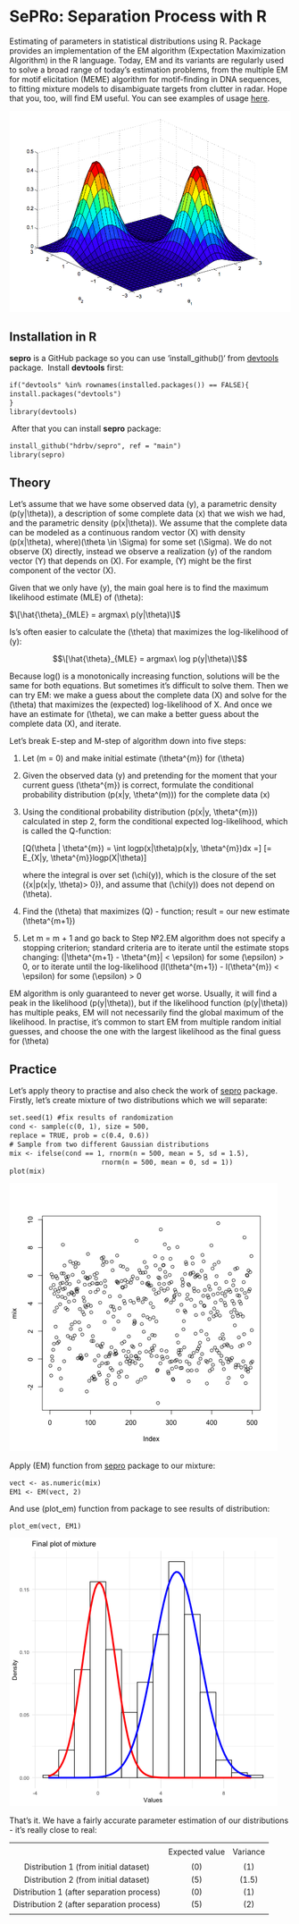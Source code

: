 # SePRo: Separation Process with R

Estimating of parameters in statistical distributions using R. Package
provides an implementation of the EM algorithm (Expectation Maximization
Algorithm) in the R language. Today, EM and its variants are regularly
used to solve a broad range of today’s estimation problems, from the
multiple EM for motif elicitation (MEME) algorithm for motif-finding in
DNA sequences, to fitting mixture models to disambiguate targets from
clutter in radar. Hope that you, too, will find EM useful. You can see
examples of usage [here](https://cran.r-project.org/).

![*Example of mixture - 2 Gaussian functions*](graphics/ex1.png)

## Installation in R

**sepro** is a GitHub package so you can use ‘install\_github()‘ from
[devtools](https://cran.r-project.org/web/packages/devtools/index.html)
package.  Install **devtools** first:

    if("devtools" %in% rownames(installed.packages()) == FALSE){
    install.packages("devtools")
    }
    library(devtools)

 After that you can install **sepro** package:

    install_github("hdrbv/sepro", ref = "main")
    library(sepro)

## Theory

Let’s assume that we have some observed data \(y\), a parametric density
\(p(y|\theta)\), a description of some complete data \(x\) that we wish
we had, and the parametric density \(p(x|\theta)\). We assume that the
complete data can be modeled as a continuous random vector \(X\) with
density \(p(x|\theta), where\)\(\theta \in \Sigma\) for some set
\(\Sigma\). We do not observe \(X\) directly, instead we observe a
realization \(y\) of the random vector \(Y\) that depends on \(X\). For
example, \(Y\) might be the first component of the vector \(X\).

Given that we only have \(y\), the main goal here is to find the maximum
likelihood estimate (MLE) of \(\theta\):

$\[\hat{\theta}_{MLE} = argmax\ p(y|\theta)\]$

Is’s often easier to calculate the \(\theta\) that maximizes the
log-likelihood of \(y\):

$$\[\hat{\theta}_{MLE} = argmax\ log p(y|\theta)\]$$

Because log() is a monotonically increasing function, solutions will be
the same for both equations. But sometimes it’s difficult to solve them.
Then we can try EM: we make a guess about the complete data \(X\) and
solve for the \(\theta\) that maximizes the (expected) log-likelihood of
X. And once we have an estimate for \(\theta\), we can make a better
guess about the complete data \(X\), and iterate.

Let’s break E-step and M-step of algorithm down into five steps:

1.  Let \(m = 0\) and make initial estimate \(\theta^{m}\) for
    \(\theta\)

2.  Given the observed data \(y\) and pretending for the moment that
    your current guess \(\theta^{m}\) is correct, formulate the
    conditional probability distribution \(p(x|y, \theta^(m))\) for the
    complete data \(x\)

3.  Using the conditional probability distribution
    \(p(x|y, \theta^{m})\) calculated in step 2, form the conditional
    expected log-likelihood, which is called the Q-function:
    
    \[Q(\theta | \theta^{m}) = \int logp(x|\theta)p(x|y, \theta^{m})dx =\]
    \[= E_{X|y, \theta^{m}}logp(X|\theta)\]
    
    where the integral is over set \(\chi(y)\), which is the closure of
    the set \({x|p(x|y, \theta)> 0}\), and assume that \(\chi(y)\) does
    not depend on \(\theta\).

4.  Find the \(\theta\) that maximizes \(Q\) - function; result = our
    new estimate \(\theta^{m+1}\)

5.  Let m = m + 1 and go back to Step №2.EM algorithm does not specify a
    stopping criterion; standard criteria are to iterate until the
    estimate stops changing: \(|\theta^{m+1} - \theta^{m}| < \epsilon\)
    for some \(\epsilon\) \> 0, or to iterate until the log-likelihood
    \(l(\theta^{m+1}) - l(\theta^{m}) < \epsilon\) for some \(\epsilon\)
    \> 0

EM algorithm is only guaranteed to never get worse. Usually, it will
find a peak in the likelihood \(p(y|\theta)\), but if the likelihood
function \(p(y|\theta)\) has multiple peaks, EM will not necessarily
find the global maximum of the likelihood. In practise, it’s common to
start EM from multiple random initial guesses, and choose the one with
the largest likelihood as the final guess for \(\theta\)

## Practice

Let’s apply theory to practise and also check the work of
[sepro](https://github.com/hdrbv/sepro) package. Firstly, let’s create
mixture of two distributions which we will separate:

    set.seed(1) #fix results of randomization
    cond <- sample(c(0, 1), size = 500, 
    replace = TRUE, prob = c(0.4, 0.6))
    # Sample from two different Gaussian distributions
    mix <- ifelse(cond == 1, rnorm(n = 500, mean = 5, sd = 1.5), 
                           rnorm(n = 500, mean = 0, sd = 1))
    plot(mix)

![*Plot of created mixture (result of plot(mix))*](graphics/mix.png)

Apply \(EM\) function from [sepro](https://github.com/hdrbv/sepro)
package to our mixture:

    vect <- as.numeric(mix)
    EM1 <- EM(vect, 2)

And use \(plot_em\) function from package to see results of
distribution:

    plot_em(vect, EM1)

![*Plot of separated mixture (result of plot\_em)*](graphics/plot_em.png)

That’s it. We have a fairly accurate parameter estimation of our
distributions - it’s really close to real:

<div>

|                                           |                |          |
| :---------------------------------------: | :------------: | :------: |
|                                           |                |          |
|                                           | Expected value | Variance |
|                                           |                |          |
|   Distribution 1 (from initial dataset)   |     \(0\)      |  \(1\)   |
|   Distribution 2 (from initial dataset)   |     \(5\)      | \(1.5\)  |
| Distribution 1 (after separation process) |     \(0\)      |  \(1\)   |
| Distribution 2 (after separation process) |     \(5\)      |  \(2\)   |
|                                           |                |          |

</div>


